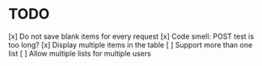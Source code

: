 # TODO

[x] Do not save blank items for every request
[x] Code smell: POST test is too long?
[x] Display multiple items in the table
[ ] Support more than one list
[ ] Allow multiple lists for multiple users